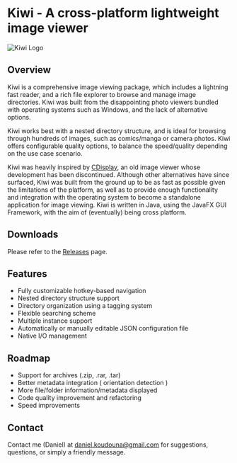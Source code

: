 # Kiwi - A cross-platform lightweight image viewer

![Kiwi Logo](/src/com/proxy/kiwi/res/kiwi.png)

## Overview
Kiwi is a comprehensive image viewing package, which includes a lightning fast reader, and a rich file explorer to browse and manage image directories. Kiwi was built from the disappointing photo viewers bundled with operating systems such as Windows, and the lack of alternative options. 

Kiwi works best with a nested directory structure, and is ideal for browsing through hundreds of images, such as comics/manga or camera photos. Kiwi offers configurable quality options, to balance the speed/quality depending on the use case scenario.

Kiwi was heavily inspired by [CDisplay](http://www.cdisplay.me/), an old image viewer whose development has been discontinued. Although other alternatives have since surfaced, Kiwi was built from the ground up to be as fast as possible given the limitations of the platform, as well as to provide enough functionality and integration with the operating system to become a standalone application for image viewing.
Kiwi is written in Java, using the JavaFX GUI Framework, with the aim of (eventually) being cross platform. 

## Downloads
Please refer to the [Releases](/releases) page.

## Features
* Fully customizable hotkey-based navigation
* Nested directory structure support
* Directory organization using a tagging system
* Flexible searching scheme
* Multiple instance support
* Automatically or manually editable JSON configuration file
* Native I/O management

## Roadmap
* Support for archives (.zip, .rar, .tar)
* Better metadata integration ( orientation detection )
* More file/folder information/metadata displayed
* Code quality improvement and refactoring
* Speed improvements

## Contact
Contact me (Daniel) at daniel.koudouna@gmail.com for suggestions, questions, or simply a friendly message.
